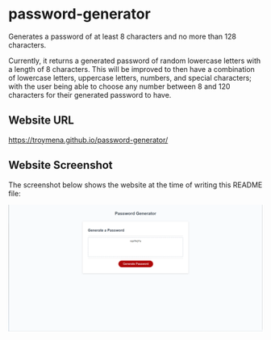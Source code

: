# password-generator
Generates a password of at least 8 characters and no more than 128 characters.

Currently, it returns a generated password of random lowercase letters with a length of 8 characters. This will be improved to then have a combination of lowercase letters, uppercase letters, numbers, and special characters; with the user being able to choose any number between 8 and 120 characters for their generated password to have.

## Website URL

https://troymena.github.io/password-generator/

## Website Screenshot

The screenshot below shows the website at the time of writing this README file:

![website screenshot](./assets/images/website-screenshot.png)